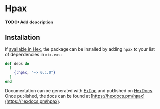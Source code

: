 # Hpax

**TODO: Add description**

## Installation

If [available in Hex](https://hex.pm/docs/publish), the package can be installed
by adding `hpax` to your list of dependencies in `mix.exs`:

```elixir
def deps do
  [
    {:hpax, "~> 0.1.0"}
  ]
end
```

Documentation can be generated with [ExDoc](https://github.com/elixir-lang/ex_doc)
and published on [HexDocs](https://hexdocs.pm). Once published, the docs can
be found at [https://hexdocs.pm/hpax](https://hexdocs.pm/hpax).

